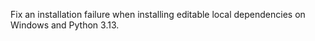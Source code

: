 Fix an installation failure when installing editable local dependencies on Windows and Python 3.13.
